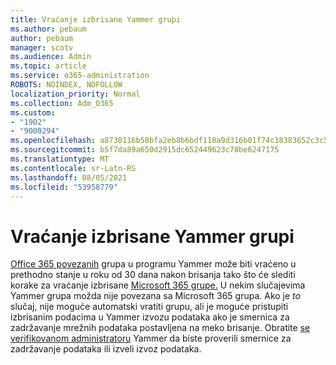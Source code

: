 ```yaml
---
title: Vraćanje izbrisane Yammer grupi
ms.author: pebaum
author: pebaum
manager: scotv
ms.audience: Admin
ms.topic: article
ms.service: o365-administration
ROBOTS: NOINDEX, NOFOLLOW
localization_priority: Normal
ms.collection: Adm_O365
ms.custom:
- "1902"
- "9000294"
ms.openlocfilehash: a8730116b58bfa2eb8b6bdf118a9d316b01f74c18383652c3c58bda5be15a7b4
ms.sourcegitcommit: b5f7da89a650d2915dc652449623c78be6247175
ms.translationtype: MT
ms.contentlocale: sr-Latn-RS
ms.lasthandoff: 08/05/2021
ms.locfileid: "53958779"
---
```

# <a name="restore-a-deleted-yammer-group"></a>Vraćanje izbrisane Yammer grupi

[Office 365 povezanih](https://docs.microsoft.com/yammer/manage-yammer-groups/yammer-and-office-365-groups) grupa u programu Yammer može biti vraćeno u prethodno stanje u roku od 30 dana nakon brisanja tako što će slediti korake za vraćanje izbrisane [Microsoft 365 grupe.](https://docs.microsoft.com/microsoft-365/admin/create-groups/restore-deleted-group)
U nekim slučajevima Yammer grupa možda nije povezana sa Microsoft 365 grupa. Ako je *to* slučaj, nije moguće automatski vratiti grupu, ali je moguće pristupiti izbrisanim podacima [](https://docs.microsoft.com/yammer/manage-security-and-compliance/export-yammer-enterprise-data) u Yammer [](https://docs.microsoft.com/yammer/manage-security-and-compliance/manage-data-compliance) izvozu podataka ako je smernica za zadržavanje mrežnih podataka postavljena na meko brisanje. Obratite [se verifikovanom administratoru](https://docs.microsoft.com/yammer/manage-yammer-users/manage-yammer-admins) Yammer da biste proverili smernice za zadržavanje podataka ili izveli izvoz podataka.
